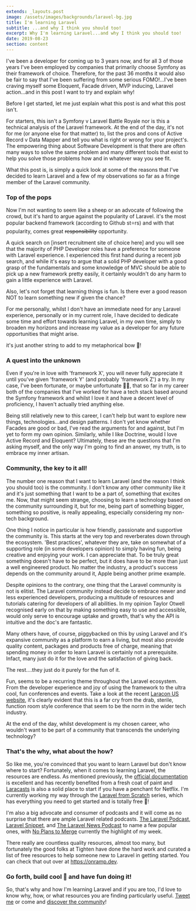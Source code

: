```yaml
---
extends: _layouts.post
image: /assets/images/backgrounds/laravel-bg.jpg
title: I'm learning Laravel
subtitle: ...and why I think you should too!
excerpt: Why I'm learning Laravel...and why I think you should too!
date: 2019-08-23
section: content
---
```


I've been a developer for coming up to 3 years now,  and for all 3 of those years I've been employed by companies that primarily choose Symfony as their framework of choice.  Therefore, for the past 36 months it would also be fair to say that I've been suffering from some serious FOMO!...I've been craving myself some Eloquent, Facade driven, MVP inducing, Laravel action...and in this post I want to try and explain why!

Before I get started, let me just explain what this post is and what this post isn't. 

For starters, this isn't a Symfony v Laravel Battle Royale nor is this a technical analysis of the Laravel framework. At the end of the day, it's not for me (or anyone else for that matter) to, list the pros and cons of Active Record v Data Mapper and tell you what is right or wrong for your project's. The empowering thing about Software Development is that there are often many ways to solve the same problem and many different tools that exist to help you solve those problems how and in whatever way you see fit.   

What this post is, is simply a quick look at some of the reasons that I've decided to learn Laravel and a few of my observations so far as a fringe member of the Laravel community.


### Top of the pops

Now I'm not wanting to seem like a sheep or an advocate of following the crowd, but it's hard to argue against the popularity of Laravel. it's the most popular backend framework (according to Github st⭐rs) and with that popularity, comes great ~~responsibility~~ opportunity. 

A quick search on [insert recruitment site of choice here] and you will see that the majority of PHP Developer roles have a preference for someone with Laravel experience. I experienced this first hand during a recent job search, and while it's easy to argue that a solid PHP developer with a good grasp of the fundamentals and some knowledge of MVC should be able to pick up a new framework pretty easily, it certainly wouldn't do any harm to gain a little experience with Laravel. 

Also, let's not forget that learning things is fun. Is there ever a good reason NOT to learn something new if given the chance? 

For me personally, whilst I don't have an immediate need for any Laravel experience, personally or in my current role, I have decided to dedicate some time and effort towards learning Laravel, in my own time, simply to broaden my horizons and increase my value as a developer for any future opportunities that might arise.

it's just another string to add to my metaphorical bow 🏹! 


### A quest into the unknown

Even if you're in love with 'framework X', you will never fully appreciate it until you've given 'framework Y' (and probably 'framework Z') a try. In my case, I've been fortunate, or maybe unfortunate 🤷‍♂️, that so far in my career both of the companies that I've worked for have a tech stack based around the Symfony framework and whilst I love it and have a decent level of proficiency, I haven't actually tried anything else. 

Being still relatively new to this career, I can't help but want to explore new things, technologies...and design patterns. I don't yet know whether Facades are good or bad, I've read the arguments for and against, but I'm yet to form my own opinion. Similarly, while I like Doctrine, would I love Active Record and Eloquent? Ultimately, these are the questions that I'm asking myself, and the only way I'm going to find an answer, my truth, is to embrace my inner artisan.



### Community, the key to it all!

The number one reason that I want to learn Laravel (and the reason I think you should too) is the community. I don't know any other community like it and it's just something that I want to be a part of, something that excites me. Now, that might seem strange, choosing to learn a technology based on the community surrounding it, but for me, being part of something bigger, something so positive, is really appealing, especially considering my non-tech background.

One thing I notice in particular is how friendly, passionate and supportive the community is. This starts at the very top and reverberates down through the ecosystem. 'Best practices', whatever they are, take on somewhat of a supporting role (in some developers opinion) to simply having fun, being creative and enjoying your work. I can appreciate that. To be truly great something doesn't have to be perfect, but it does have to be more than just a well engineered product. No matter the industry, a product's success depends on the community around it, Apple being another prime example.   

Despite opinions to the contrary, one thing that the Laravel community is not is elitist. The Laravel community instead decide to embrace newer and less experienced developers, producing a multitude of resources and tutorials catering for developers of all abilities. In my opinion Taylor Otwell recognised early on that by making something easy to use and accessible, would only serve to encourage uptake and growth, that's why the API is intuitive and the doc's are fantastic.

Many others have, of course, piggybacked on this by using Laravel and it's expansive community as a platform to earn a living, but most also provide quality content, packages and products free of charge, meaning that spending money in order to learn Laravel is certainly not a prerequisite. Infact, many just do it for the love and the satisfaction of giving back. 

The rest....they just do it purely for the fun of it.

Fun, seems to be a recurring theme throughout the Laravel ecosystem. From the developer experience and joy of using the framework to the ultra cool, fun conferences and events. Take a look at the recent [Laracon US website](https://laracon.us), it's clearly evident that this is a far cry from the drab, sterile, function room style conference that seem to be the norm in the wider tech industry. 

At the end of the day, whilst development is my chosen career, who wouldn't want to be part of a community that transcends the underlying technology?



### That's the why, what about the how?

So like me, you're convinced that you want to learn Laravel but don't know where to start? Fortunately, when it comes to learning Laravel, the resources are endless. As mentioned previously, the [official documentation](https://laravel.com/docs) is excellent and has recently benefited from a fresh coat of paint and [Laracasts](https://laracasts.com) is also a solid place to start if you have a penchant for Netflix. I'm currently working my way through the [Laravel from Scratch]([http://laravelfromscratch.com](http://laravelfromscratch.com/)) series, which has everything you need to get started and is totally free 🙌! 

I'm also a big advocate and consumer of podcasts and it will come as no surprise that there are ample Laravel related podcasts. [The Laravel Podcast](https://laravelpodcast.com/), [Laravel Snippet](https://podcasts.apple.com/gb/podcast/the-laravel-snippet/id1451072164), and [The Laravel News Podcast](https://laravel-news.com/podcast) to name a few popular ones, with [No Plans to Merge](https://noplanstomerge.com) currently the highlight of my week.

There really are countless quality resources, almost too many, but fortunately the good folks at Tighten have done the hard work and curated a list of free resources to help someone new to Laravel in getting started. You can check that out over at https://onramp.dev.

### Go forth, build cool 💩 and have fun doing it!

So, that's why and how I'm learning Laravel and if you are too, I'd love to know why, how, or what resources you are finding particularly useful. [Tweet me](https://twitter.com/rick_west8) or come and [discover the community](https://twitter.com/search?q=laravel)!
